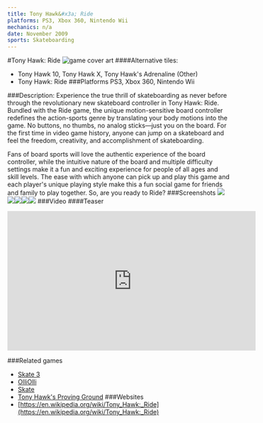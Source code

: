 ```yaml
---
title: Tony Hawk&#x3a; Ride
platforms: PS3, Xbox 360, Nintendo Wii
mechanics: n/a
date: November 2009
sports: Skateboarding
---
```

#Tony Hawk: Ride
![game cover art](//images.igdb.com/igdb/image/upload/t_cover_big/dy0d0rrvty37agn2fg1m.jpg "Logo Title Text 1")
####Alternative tiles:
* Tony Hawk 10, Tony Hawk X, Tony Hawk's Adrenaline (Other)
* Tony Hawk: Ride
###Platforms
PS3, Xbox 360, Nintendo Wii

###Description:
Experience the true thrill of skateboarding as never before through the revolutionary new skateboard controller in Tony Hawk: Ride. Bundled with the Ride game, the unique motion-sensitive board controller redefines the action-sports genre by translating your body motions into the game. No buttons, no thumbs, no analog sticks—just you on the board. For the first time in video game history, anyone can jump on a skateboard and feel the freedom, creativity, and accomplishment of skateboarding.

Fans of board sports will love the authentic experience of the board controller, while the intuitive nature of the board and multiple difficulty settings make it a fun and exciting experience for people of all ages and skill levels. The ease with which anyone can pick up and play this game and each player's unique playing style make this a fun social game for friends and family to play together. So, are you ready to Ride?
###Screenshots
<a target="_blank" href="//images.igdb.com/igdb/image/upload/t_cover_big/whgh3uep08rrupfewzp4.jpg"><img src="//images.igdb.com/igdb/image/upload/t_thumb/whgh3uep08rrupfewzp4.jpg"/></a><a target="_blank" href="//images.igdb.com/igdb/image/upload/t_cover_big/jbrgj9cjjncm3dnfun5x.jpg"><img src="//images.igdb.com/igdb/image/upload/t_thumb/jbrgj9cjjncm3dnfun5x.jpg"/></a><a target="_blank" href="//images.igdb.com/igdb/image/upload/t_cover_big/gkpnoqhtls0mqg5xuxzs.jpg"><img src="//images.igdb.com/igdb/image/upload/t_thumb/gkpnoqhtls0mqg5xuxzs.jpg"/></a><a target="_blank" href="//images.igdb.com/igdb/image/upload/t_cover_big/enfthh8kc6aobtpzztkc.jpg"><img src="//images.igdb.com/igdb/image/upload/t_thumb/enfthh8kc6aobtpzztkc.jpg"/></a><a target="_blank" href="//images.igdb.com/igdb/image/upload/t_cover_big/xastgzgpowi4ipynofze.jpg"><img src="//images.igdb.com/igdb/image/upload/t_thumb/xastgzgpowi4ipynofze.jpg"/></a>
###Video
####Teaser

<iframe width="560" height="315" src="https://www.youtube.com/embed/Rcnrxc5xUZo" frameborder="0" allowfullscreen></iframe>

###Related games
* [Skate 3](/games/skate-3-2587/)
* [OlliOlli](/games/olliolli-7768/)
* [Skate](/games/skate-2585/)
* [Tony Hawk's Proving Ground](/games/tony-hawk-s-proving-ground-2700/)
###Websites
* [https://en.wikipedia.org/wiki/Tony_Hawk:_Ride](https://en.wikipedia.org/wiki/Tony_Hawk:_Ride)
